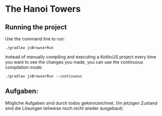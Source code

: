 # The Hanoi Towers

## Running the project

Use the command line to run:

``` 
./gradlew jsBrowserRun
```

Instead of manually compiling and executing a Kotlin/JS project every time you want to see the changes you made, you can use the continuous compilation mode:
```
./gradlew jsBrowserRun --continuous
```



## Aufgaben:

Mögliche Aufgaben sind durch todos gekennzeichnet.
(Im jetzigen Zustand sind die Lösungen teilweise noch nicht wieder ausgebaut)

